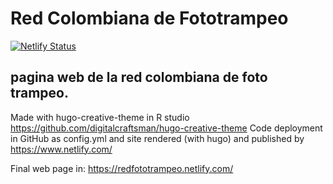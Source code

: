 # Red Colombiana de Fototrampeo

[![Netlify Status](https://api.netlify.com/api/v1/badges/55b60862-380d-4e4c-a202-6082207392b7/deploy-status)](https://app.netlify.com/sites/redfototrampeo/deploys)

## pagina web de la red colombiana de foto trampeo.

Made with hugo-creative-theme in R studio
https://github.com/digitalcraftsman/hugo-creative-theme
Code deployment in GitHub as config.yml and site rendered (with hugo) and published by https://www.netlify.com/

Final web page in:
https://redfototrampeo.netlify.com/

